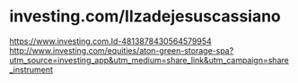 # investing.com/Ilzadejesuscassiano
https://www.investing.com.Id-4813878430564579954
http://www.investing.com/equities/aton-green-storage-spa?utm_source=investing_app&utm_medium=share_link&utm_campaign=share_instrument
